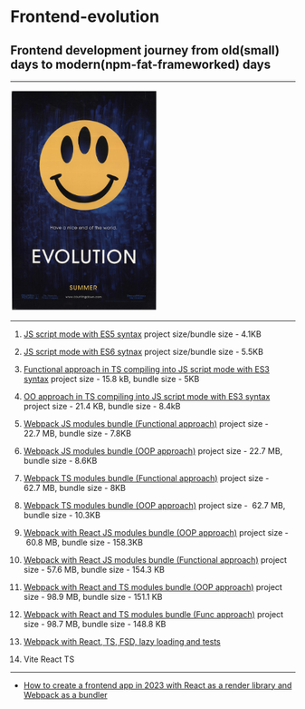 # Frontend-evolution

## Frontend development journey from old(small) days to modern(npm-fat-frameworked) days

---

<img alt="cover" src="./evo.jpg" width="260" />

---

1. [JS script mode with ES5 syntax](https://github.com/PavPavv/frontend-evolution/tree/main/01_native-web-timer-es5-func) project size/bundle size - 4.1KB

2. [JS script mode with ES6 sytnax](https://github.com/PavPavv/frontend-evolution/tree/main/02_native-web-timer-es6-class) project size/bundle size - 5.5KB

3. [Functional approach in TS compiling into JS script mode with ES3 syntax](https://github.com/PavPavv/frontend-evolution/tree/main/03_native-web-timer-func-with-TS) project size - 15.8 kB, bundle size - 5KB

4. [OO approach in TS compiling into JS script mode with ES3 syntax](https://github.com/PavPavv/frontend-evolution/tree/main/04_native-web-timer-class-with-TS) project size - 21.4 KB, bundle size - 8.4kB

5. [Webpack JS modules bundle (Functional approach)](https://github.com/PavPavv/frontend-evolution/tree/main/05_webpack-js-timer) project size - 22.7 MB, bundle size - 7.8KB

6. [Webpack JS modules bundle (OOP approach)](https://github.com/PavPavv/frontend-evolution/tree/main/06_webpack-js-timer-class) project size - 22.7 MB, bundle size - 8.6KB

7. [Webpack TS modules bundle (Functional approach)](https://github.com/PavPavv/frontend-evolution/tree/main/07_webpack-ts-timer) project size - 62.7 MB, bundle size - 8KB

8. [Webpack TS modules bundle (OOP approach)](https://github.com/PavPavv/frontend-evolution/tree/main/08_webpack-ts-timer-class) project size -  62.7 MB, bundle size - 10.3KB

9. [Webpack with React JS modules bundle (OOP approach)](https://github.com/PavPavv/frontend-evolution/tree/main/09_webpack-react-js-timer-class) project size -  60.8 MB, bundle size - 158.3KB

10. [Webpack with React JS modules bundle (Functional approach)](https://github.com/PavPavv/frontend-evolution/tree/main/10_webpack-react-js-timer-func) project size - 57.6 MB, bundle size - 154.3 KB

11. [Webpack with React and TS modules bundle (OOP approach)](https://github.com/PavPavv/frontend-evolution/tree/main/11_webpack-react-ts-class-timer) project size - 98.9 MB, bundle size - 151.1 KB

12. [Webpack with React and TS modules bundle (Func approach)](https://github.com/PavPavv/frontend-evolution/tree/main/12_webpack-react-ts-func-timer) project size - 98.7 MB, bundle size - 148.8 KB

13. [Webpack with React, TS, FSD, lazy loading and tests](https://github.com/PavPavv/frontend-evolution/tree/main/12_webpack-react-ts-func-timer/13_webpack-ts-fsd-with-tests)

14. Vite React TS

---

- [How to create a frontend app in 2023 with React as a render library and Webpack as a bundler](./start1.md)

